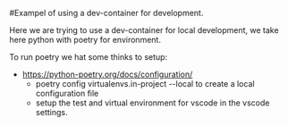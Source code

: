 #Exampel of using a dev-container for development.

Here we are trying to use a dev-container for local development, 
we take here python with poetry for environment.

To run poetry we hat some thinks to setup:

- https://python-poetry.org/docs/configuration/
	- poetry config virtualenvs.in-project --local
	to create a local configuration file
	- setup the test and virtual environment for vscode in the vscode settings.